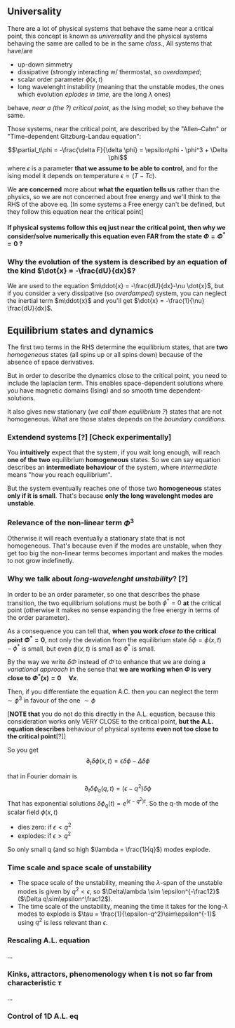 ## Universality
There are a lot of physical systems that behave the same near a critical point, this concept is known as _universality_ and the physical systems behaving the same are called to be in the same _class_.,
All systems that have/are
- up-down simmetry
- dissipative (strongly interacting w/ thermostat, so _overdamped_;
- scalar order parameter $\phi(x,t)$
- long wavelenght instability (meaning that the unstable modes, the ones which evolution _eplodes in time_, are the long $\lambda$ ones)

behave, _near a (the ?) critical point_, as the Ising model; so they behave the same.

Those systems, near the critical point, are described by the "Allen–Cahn" or "Time-dependent Gitzburg-Landau equation":

$$\partial_t\phi = -\frac{\delta F}{\delta \phi} = \epsilon\phi - \phi^3 + \Delta \phi$$
where $\epsilon$ is a parameter **that we assume to be able to control**, and for the ising model it depends on temperature $\epsilon \propto (T-Tc)$.

We **are concerned** more about **what the equation tells us** rather than the physics, so we are not concerned about free energy and we'll think to the RHS of the above eq.
[In some systems a Free energy can't be defined, but they follow this equation near the critical point]
#### If physical systems follow this eq just near the critical point, then why we consider/solve numerically this equation even FAR from the state $\Phi = \Phi^* = 0$ ?

### Why the evolution of the system is described by an equation of the kind $\dot{x} = -\frac{dU}{dx}$?
We are used to the equation $m\ddot{x} = -\frac{dU}{dx}-\nu \dot{x}$, but if you consider a very dissipative (so _overdamped_) system, you can neglect the inertial term $m\ddot{x}$ and you'll get $\dot{x} = -\frac{1}{\nu} \frac{dU}{dx}$.

## Equilibrium states and dynamics

The first two terms in the RHS determine the equilibrium states, that are **two** _homogeneous_ states (all spins up or all spins down) because of 
the absence of space derivatives.

But in order to describe the dynamics close to the critical point, you need to include the laplacian term. This enables space-dependent solutions where you have magnetic domains (Ising) and so smooth time dependent-solutions.

It also gives new stationary (_we call them equilibrium ?_) states that are not homogeneous. What are those states depends on the _boundary conditions_.

### Extendend systems [?] [Check experimentally]
You **intuitively** expect that the system, if you wait long enough, will reach **one of the two** equilibrium **homogeneous** states. So we can say equation describes an **intermediate behaviour** of the system, where _intermediate_ means "how you reach equilibrium".

But the system eventually reaches one of those two **homogeneous** states **only if it is small**. That's because **only the long wavelenght modes are unstable**.

### Relevance of the non-linear term $\Phi^3$

Otherwise it will reach eventually a stationary state that is not homogeneous. That's because even if the modes are unstable, when they get too big the non-linear terms becomes important and makes the modes to not grow indefinetly.

### Why we talk about _long-wavelenght unstability_? [?]

In order to be an order parameter, so one that describes the phase transition, the two equilibrium solutions must be both $\phi^* = 0$ **at** the critical point (otherwise it makes no sense expanding the free energy in terms of the order parameter).

As a consequence you can tell that, **when you work _close to_ the critical point $\Phi^* = 0$**, not only the deviation from the equilibrium state $\delta \phi = \phi(x,t) - \phi^*$ is small, but even $\phi(x,t)$ is small as $\phi^*$ is small.

By the way we write $\delta \Phi$ instead of $\Phi$ to enhance that we are doing a _variational approach_ in the sense that **we are working when $\Phi$ is very close to $\Phi^*(x) = 0 \quad\forall x$**.

Then, if you differentiate the equation A.C. then you can neglect the term $\sim \phi^3$ in favour of the one $\sim \phi$

[**NOTE that** you do not do this directly in the A.L. equation, because this consideration works only VERY CLOSE to the critical point, **but the A.L. equation describes** behaviour of physical systems **even not too close to the critical point**[?]]

So you get $$\partial_t\delta \phi(x,t) = \epsilon\delta \phi - \Delta\delta \phi$$

that in Fourier domain is
$$\partial_t\delta \phi_q(q,t) = (\epsilon-q^2)\delta \phi$$
That has exponential solutions $\delta\phi_q(t) = e^{(\epsilon-q^2)t}$.
So the q-th mode of the scalar field $\phi(x,t)$
- dies zero: if $\epsilon < q^2$
- explodes: if $\epsilon > q^2$

So only small q (and so high $\lambda = \frac{1}{q}$) modes explode.
### Time scale and space scale of unstability
- The space scale of the unstability, meaning the $\lambda$-span of the unstable modes is given by $q^2 < \epsilon$, so $\Delta\lambda \sim \epsilon^{-\frac12}$ ($\Delta q\sim\epsilon^\frac12$).
- The time scale of the unstability, meaning the time it takes for the long-$\lambda$ modes to explode is $\tau = \frac{1}{\epsilon-q^2}\sim\epsilon^{-1}$ using $q^2$ is less relevant than $\epsilon$.


### Rescaling A.L. equation
...

### Kinks, attractors, phenomenology when t is not so far from characteristic $\tau$
...

### Control of 1D A.L. eq